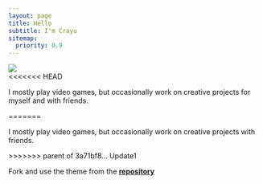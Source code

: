 ```yaml
---
layout: page
title: Hello
subtitle: I'm Crayu
sitemap:
  priority: 0.9
---
```


<img src="{{ '/assets/img/pudhina.jpg' | prepend: site.baseurl }}" id="about-img">

<div id="describe-text">
<<<<<<< HEAD
	<p>I mostly play video games, but occasionally work on creative projects for myself and with friends.</p>
=======
	<p>I mostly play video games, but occasionally work on creative projects with friends.</p>
>>>>>>> parent of 3a71bf8... Update1
	<p>Fork and use the theme from the <strong> <a href="https://github.com/knhash/Pudhina"> repository</a> </strong></p>
</div>